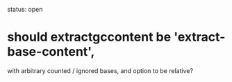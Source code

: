 status: open
# should extractgccontent be 'extract-base-content',

with arbitrary counted / ignored bases, and option to be relative?
